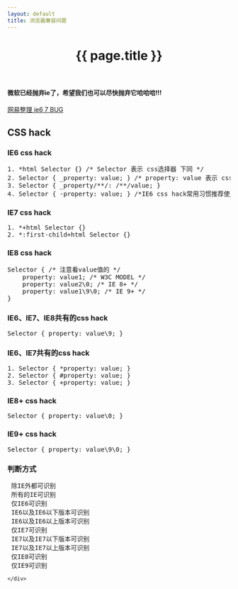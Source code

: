 ```yaml
---
layout: default
title: 浏览器兼容问题
---
```


<header class="header">
	<h1>{{ page.title }}</h1>
</header>
<!-- /header -->

<div class="g-content">
	<div class="m-list">
		<h4 class="s-red">微软已经抛弃ie了，希望我们也可以尽快抛弃它哈哈哈!!!</h4>
	</div>
	<div class="m-list">
		<p>
			<a href="http://nec.netease.com/library/category/#bug" target="_blank">网易整理 ie6 7 BUG</a>
		</p>
	</div>
	<div class="m-list">
		<h2>CSS hack</h2>

<h3>IE6 css hack</h3>
<pre>
1. *html Selector {} /* Selector 表示 css选择器 下同 */
2. Selector { _property: value; } /* property: value 表示 css 的属性名: 属性值 下同 */
3. Selector { _property/**/: /**/value; }
4. Selector { -property: value; } /*IE6 css hack常用习惯推荐使用下划线_ */
</pre>

<h3>IE7 css hack</h3>
<pre>
1. *+html Selector {}
2. *:first-child+html Selector {}
</pre>

<h3>IE8 css hack</h3>
<pre>
Selector { /* 注意看value值的 */
    property: value1; /* W3C MODEL */
    property: value2\0; /* IE 8+ */
    property: value1\9\0; /* IE 9+ */
}
</pre>

<h3>IE6、IE7、IE8共有的css hack</h3>
<pre>
Selector { property: value\9; }
</pre>

<h3>IE6、IE7共有的css hack</h3>
<pre>
1. Selector { *property: value; }
2. Selector { #property: value; }
3. Selector { +property: value; }
</pre>

<h3>IE8+ css hack</h3>
<pre>
Selector { property: value\0; }
</pre>

<h3>IE9+ css hack</h3>
<pre>
Selector { property: value\9\0; }
</pre>

<h3>判断方式</h3>
<pre>
<!–[if !IE]><!–> 除IE外都可识别 <!–<![endif]–>
<!–[if IE]> 所有的IE可识别 <![endif]–>
<!–[if IE 6]> 仅IE6可识别 <![endif]–>
<!–[if lt IE 6]> IE6以及IE6以下版本可识别 <![endif]–>
<!–[if gte IE 6]> IE6以及IE6以上版本可识别 <![endif]–>
<!–[if IE 7]> 仅IE7可识别 <![endif]–>
<!–[if lt IE 7]> IE7以及IE7以下版本可识别 <![endif]–>
<!–[if gte IE 7]> IE7以及IE7以上版本可识别 <![endif]–>
<!–[if IE 8]> 仅IE8可识别 <![endif]–>
<!–[if IE 9]> 仅IE9可识别 <![endif]–>
</pre>

	</div>

</div>